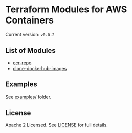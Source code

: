 # Terraform Modules for AWS Containers

Current version: `v0.0.2`

## List of Modules

* [ecr-repo](modules/ecr-repo/README.md)
* [clone-dockerhub-images](modules/clone-dockerhub-images/README.md)


## Examples

See [examples/](examples/) folder.


## License

Apache 2 Licensed. See [LICENSE](LICENSE) for full details.
